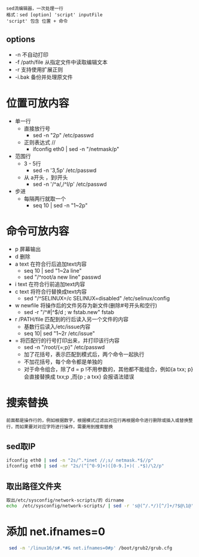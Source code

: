 	sed流编辑器，一次处理一行
	格式：sed [option] 'script' inputFile
	'script' 包含 位置 + 命令  
## options
+ -n 不自动打印
+ -f /path/file 从指定文件中读取编辑文本
+ -r 支持使用扩展正则
+ -i.bak 备份并处理原文件
# 位置可放内容
+ 单一行
	+ 直接放行号
		+ sed -n "2p" /etc/passwd
	+ 正则表达式 //
		+ ifconfig eth0 |  sed -n "/netmask/p"
+ 范围行
	+ 3 - 5行
		+ sed -n '3,5p' /etc/passwd
	+ 从 a开头 ，到l开头
		+ sed -n '/^a/,/^l/p' /etc/passwd
+ 步进
	+ 每隔两行就取一个
		+ seq  10 |  sed -n "1~2p"
# 命令可放内容
+ p 屏幕输出
+ d 删除
+ a text 在符合行后追加text内容
	+ seq 10 | sed "1~2a line"
	+ sed "/^root/a new line" passwd
+ i text 在符合行前追加text内容
+ c text 将符合行替换成text内容
	+ sed "/^SELINUX=/c SELINUX=disabled" /etc/selinux/config
+ w newfile 将操作后的文件另存为新文件(删除#号开头和空行)
	+ sed -r "/^#|^$/d ; w fstab.new" fstab
+ r /PATH/file 匹配到的行后读入另一个文件的内容
	+ 基数行后读入/etc/issue内容
	+ seq 10| sed  "1~2r /etc/issue"
+ = 将匹配行的行号打印出来，并打印该行内容
	+ sed -n "/root/{=;p}" /etc/passwd
	+ 加了花括号，表示匹配到模式后，两个命令一起执行
	+ 不加花括号，每个命令都是单独的
	+ 对于命令组合，除了d = p !不用参数的，其他都不能组合，例如{a  txx; p} 会直接替换成 txx;p ,而{p ; a txx} 会报语法错误
# 搜索替换
	前面都是操作行的，例如根据数字，根据模式过滤出对应行再根据命令进行删除或插入或替换整行，而如果要对对应字符进行操作，需要用到搜索替换
## sed取IP
```bash
ifconfig eth0 | sed -n "2s/^.*inet //;s/ netmask.*$//p"
ifconfig eth0 | sed -nr "2s/(^[^0-9]+)([0-9.]+)( .*$)/\2/p"
```

## 取出路径文件夹
```bash
取出/etc/sysconfig/network-scripts/的 dirname
echo  /etc/sysconfig/network-scripts/ | sed -r 's@(^/.*/)[^/]+/?$@\1@'
```
# 添加 net.ifnames=0
```bash
 sed -n '/linux16/s#.*#& net.ifnames=0#p' /boot/grub2/grub.cfg 
```
